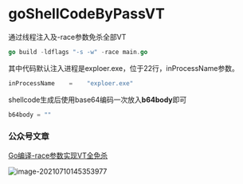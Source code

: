 # goShellCodeByPassVT
通过线程注入及-race参数免杀全部VT

~~~go
go build -ldflags "-s -w" -race main.go
~~~

其中代码默认注入进程是exploer.exe，位于22行，inProcessName参数。
~~~go
inProcessName    =    "exploer.exe"
~~~

shellcode生成后使用base64编码一次放入**b64body**即可
~~~go
b64body = ""
~~~

### 公众号文章
[Go编译-race参数实现VT全免杀](https://mp.weixin.qq.com/s?src=11&timestamp=1625897670&ver=3181&signature=KPi53pi9YLfS-419yr4Is5uwCxejkeK2Ki0rbrtFZ2occDxV0aycmvxKBjhgQE8pm3m*I7lBYo9jwxYdHfBaQ0fr3-SJAWHaBkF5ait6BvFwzzZSfnPL*xJb0CQhewpm&new=1)


![image-20210710145353977](https://typora-mine.oss-cn-beijing.aliyuncs.com/typora/image-20210710145353977.png)
